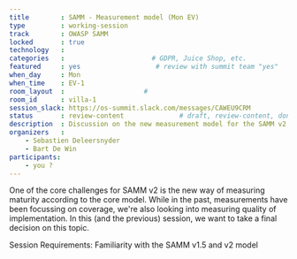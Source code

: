 ```yaml
---
title        : SAMM - Measurement model (Mon EV)
type         : working-session
track        : OWASP SAMM
locked       : true
technology   :
categories   :                      # GDPR, Juice Shop, etc.
featured     : yes                   # review with summit team "yes"
when_day     : Mon
when_time    : EV-1
room_layout  :                    #
room_id      : villa-1
session_slack: https://os-summit.slack.com/messages/CAWEU9CRM
status       : review-content              # draft, review-content, done
description  : Discussion on the new measurement model for the SAMM v2 project
organizers   :
    - Sebastien Deleersnyder
    - Bart De Win
participants:
    - you ?
---
```


One of the core challenges for SAMM v2 is the new way of measuring maturity according to the core model. While in the past, measurements have been focussing on coverage, we're also looking into measuring quality of implementation. In this (and the previous) session, we want to take a final decision on this topic.

Session Requirements: Familiarity with the SAMM v1.5 and v2 model
